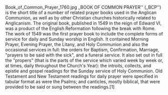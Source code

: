Book_of_Common_Prayer_1760.jpg _BOOK OF COMMON PRAYER'' (_BCP'') is the short title of a number of related prayer books used in the Anglican Communion, as well as by other Christian churches historically related to Anglicanism. The original book, published in 1549 in the reign of Edward VI, was a product of the English Reformation following the break with Rome. The work of 1549 was the first prayer book to include the complete forms of service for daily and Sunday worship in English. It contained Morning Prayer, Evening Prayer, the Litany, and Holy Communion and also the occasional services in full: the orders for Baptism, Confirmation, Marriage, "prayers to be said with the sick", and a funeral service. It also set out in full the "propers" (that is the parts of the service which varied week by week or, at times, daily throughout the Church's Year): the introits, collects, and epistle and gospel readings for the Sunday service of Holy Communion. Old Testament and New Testament readings for daily prayer were specified in tabular format as were the Psalms; and canticles, mostly biblical, that were provided to be said or sung between the readings.[1]
